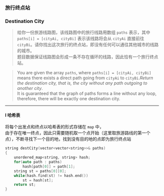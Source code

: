### 旅行终点站
### Destination City

> 给你一份旅游线路图，该线路图中的旅行线路用数组 `paths` 表示，其中 `paths[i] = [cityAi, cityBi]` 表示该线路将会从 `cityAi` 直接前往 `cityBi`。请你找出这次旅行的终点站，即没有任何可以通往其他城市的线路的城市。  
> 题目数据保证线路图会形成一条不存在循环的线路，因此恰有一个旅行终点站。  

> You are given the array `paths`, where `paths[i] = [cityAi, cityBi]` means there exists a direct path going from `cityAi` to `cityBi`.*Return the destination city, that is, the city without any path outgoing to another city*.  
> It is guaranteed that the graph of paths forms a line without any loop, therefore, there will be exactly one destination city.

----------

#### I 哈希表

将每个出发点和终点以哈希表的形式存储在 `map` 中，  
由于存在唯一终点，因此只需要随机取一个点开始（这里取旅游路线的第一个点），不断寻找下一个目的地，找到没有目的地的点即为旅行终点站  

```cpp
string destCity(vector<vector<string>>& paths) 
{
    unordered_map<string, string> hash;
    for(auto path : paths)
        hash[path[0]] = path[1];
    string st = paths[0][0];
    while(hash.find(st) != hash.end())
        st = hash[st];
    return st;
}
```
